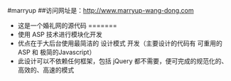 #marryup
##访问网址是：http://www.marryup-wang-dong.com
- 这是一个婚礼网的源代码
=======
- 使用 ASP 技术进行模块化开发
- 优点在于大后台使用最简洁的 设计模式 开发（主要设计的代码有 可重用的ASP 和 极简的Javascript）
- 此设计可以不依赖任何框架，包括 jQuery 都不需要，便可完成的规范化的、高效的、高速的模式
